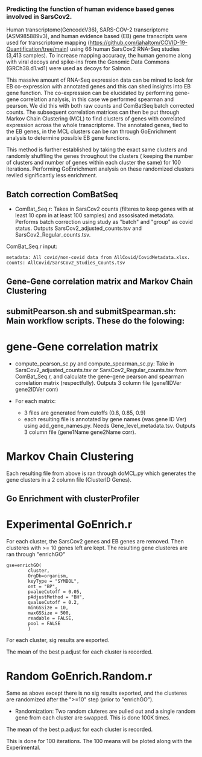 
### Predicting the function of human evidence based genes involved in SarsCov2.

Human transcriptome(GencodeV36), SARS-COV-2 transcriptome (ASM985889v3), and human evidence based (EB) gene transcripts were used for transcriptome mapping (https://github.com/jahaltom/COVID-19-Quantification/tree/main) using 66 human SarsCov2 RNA-Seq studies (3,413 samples). To increase mapping accuracy, the human genome along with viral decoys and spike-ins from the Genomic Data Commons (GRCh38.d1.vd1) were used as decoys for Salmon. 

This massive amount of RNA-Seq expression data can be mined to look for EB co-expression with annotated genes and this can shed insights into EB gene function. The co-expression can be elucidated by performing gene-gene correlation analysis, in this case we performed spearman and pearson. We did this with both raw counts and ComBatSeq batch corrected counts. The subsequent correlation matrices can then be put through Markov Chain Clustering (MCL) to find clusters of genes with correlated expression across the whole transcriptome. The annotated genes, tied to the EB genes, in the MCL clusters can be ran through GoEnrichment analysis to determine possible EB gene functions. 

This method is further established by taking the exact same clusters and randomly shuffling the genes throughout the clusters ( keeping the number of clusters and number of genes within each cluster the same) for 100 iterations. Performing GoEnrichment analysis on these randomized clusters reviled significantly less enrichment. 



## Batch correction ComBatSeq

* ComBat_Seq.r: Takes in SarsCov2 counts (filteres to keep genes with at least 10 cpm in at least 100 samples) and assosisated metadata. Performs batch correction using study as "batch" and "group" as covid status. Outputs SarsCov2_adjusted_counts.tsv and SarsCov2_Regular_counts.tsv. 

ComBat_Seq.r input:
```
metadata: All covid/non-covid data from AllCovid/CovidMetadata.xlsx.
counts: AllCovid/SarsCov2_Studies_Counts.tsv
```
 
## Gene-Gene correlation matrix and Markov Chain Clustering
## submitPearson.sh and submitSpearman.sh: Main workflow scripts. These do the folowing:

# gene-Gene correlation matrix

*  compute_pearson_sc.py and compute_spearman_sc.py: Take in SarsCov2_adjusted_counts.tsv or SarsCov2_Regular_counts.tsv from ComBat_Seq.r, and calculate the gene-gene pearson and spearman correlation matrix (respectfully). Outputs 3 column file (gene1IDVer   gene2IDVer  corr)

* For each matrix:
  * 3 files are generated from cutoffs (0.8, 0.85, 0.9) 
  * each resulting file is annotated by gene names (was gene ID Ver) using add_gene_names.py. Needs Gene_level_metadata.tsv. Outputs 3 column file (gene1Name   gene2Name  corr).

# Markov Chain Clustering

Each resulting file from above is ran through doMCL.py which generates the gene clusters in a 2 column file (ClusterID       Genes). 





## Go Enrichment with clusterProfiler

# Experimental GoEnrich.r
For each cluster, the SarsCov2 genes and EB genes are removed. Then clusteres with  >= 10 genes left are kept. The resulting gene clusteres are ran through "enrichGO" 
```
gse=enrichGO(
        cluster,
        OrgDb=organism,
        keyType = "SYMBOL",
        ont = "BP",
        pvalueCutoff = 0.05,
        pAdjustMethod = "BH",
        qvalueCutoff = 0.2,
        minGSSize = 10,
        maxGSSize = 500,
        readable = FALSE,
        pool = FALSE
        )
```

For each cluster, sig results are exported. 

The mean of the best p.adjust for each cluster is recorded. 

# Random GoEnrich.Random.r

Same as above except there is no sig results exported, and the clusteres are randomized after the ">=10"  step (prior to "enrichGO"). 

* Randomization: Two random cluteres are pulled out and a single random gene from each cluster are swapped. This is done 100K times. 

The mean of the best p.adjust for each cluster is recorded.

This is done for 100 iterations. The 100 means will be ploted along with the Experimental.






























